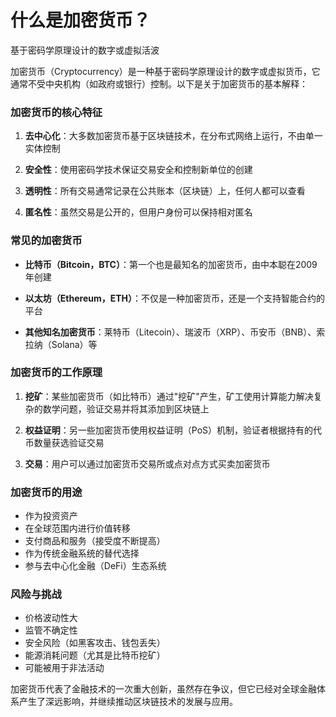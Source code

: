 # 什么是加密货币？
基于密码学原理设计的数字或虚拟活波

加密货币（Cryptocurrency）是一种基于密码学原理设计的数字或虚拟货币，它通常不受中央机构（如政府或银行）控制。以下是关于加密货币的基本解释：

### 加密货币的核心特征

1. **去中心化**：大多数加密货币基于区块链技术，在分布式网络上运行，不由单一实体控制
   
2. **安全性**：使用密码学技术保证交易安全和控制新单位的创建

3. **透明性**：所有交易通常记录在公共账本（区块链）上，任何人都可以查看

4. **匿名性**：虽然交易是公开的，但用户身份可以保持相对匿名

### 常见的加密货币

- **比特币（Bitcoin，BTC）**：第一个也是最知名的加密货币，由中本聪在2009年创建
  
- **以太坊（Ethereum，ETH）**：不仅是一种加密货币，还是一个支持智能合约的平台

- **其他知名加密货币**：莱特币（Litecoin）、瑞波币（XRP）、币安币（BNB）、索拉纳（Solana）等

### 加密货币的工作原理

1. **挖矿**：某些加密货币（如比特币）通过"挖矿"产生，矿工使用计算能力解决复杂的数学问题，验证交易并将其添加到区块链上

2. **权益证明**：另一些加密货币使用权益证明（PoS）机制，验证者根据持有的代币数量获选验证交易

3. **交易**：用户可以通过加密货币交易所或点对点方式买卖加密货币

### 加密货币的用途

- 作为投资资产
- 在全球范围内进行价值转移
- 支付商品和服务（接受度不断提高）
- 作为传统金融系统的替代选择
- 参与去中心化金融（DeFi）生态系统

### 风险与挑战

- 价格波动性大
- 监管不确定性
- 安全风险（如黑客攻击、钱包丢失）
- 能源消耗问题（尤其是比特币挖矿）
- 可能被用于非法活动

加密货币代表了金融技术的一次重大创新，虽然存在争议，但它已经对全球金融体系产生了深远影响，并继续推动区块链技术的发展与应用。